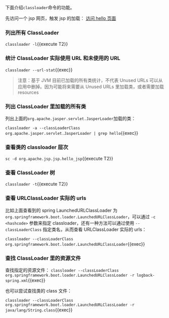 下面介绍`classloader`命令的功能。

先访问一个 jsp 网页，触发 jsp 的加载： [访问 hello 页面]({{TRAFFIC_HOST1_80}}/hello)

### 列出所有 ClassLoader

`classloader -l`{{execute T2}}

### 统计 ClassLoader 实际使用 URL 和未使用的 URL

`classloader --url-stat`{{exec}}

> 注意：基于 JVM 目前已加载的所有类统计，不代表 Unused URLs 可以从应用中删掉。因为可能将来需要从 Unused URLs 里加载类，或者需要加载 resources

### 列出 ClassLoader 里加载的所有类

列出上面的`org.apache.jasper.servlet.JasperLoader`加载的类：

`classloader -a --classLoaderClass org.apache.jasper.servlet.JasperLoader | grep hello`{{exec}}

### 查看类的 classloader 层次

`sc -d org.apache.jsp.jsp.hello_jsp`{{execute T2}}

### 查看 ClassLoader 树

`classloader -t`{{execute T2}}

### 查看 URLClassLoader 实际的 urls

比如上面查看到的 spring LaunchedURLClassLoader 为 `org.springframework.boot.loader.LaunchedURLClassLoader`，可以通过 `-c <hashcode>` 参数来指定 classloader，还有一种方法可以通过使用 `--classLoaderClass` 指定类名，从而查看 URLClassLoader 实际的 urls：

`classloader --classLoaderClass org.springframework.boot.loader.LaunchedURLClassLoader`{{exec}}

### 查找 ClassLoader 里的资源文件

查找指定的资源文件： `classloader --classLoaderClass org.springframework.boot.loader.LaunchedURLClassLoader -r logback-spring.xml`{{exec}}

也可以尝试查找类的 class 文件：

`classloader --classLoaderClass org.springframework.boot.loader.LaunchedURLClassLoader -r java/lang/String.class`{{exec}}
